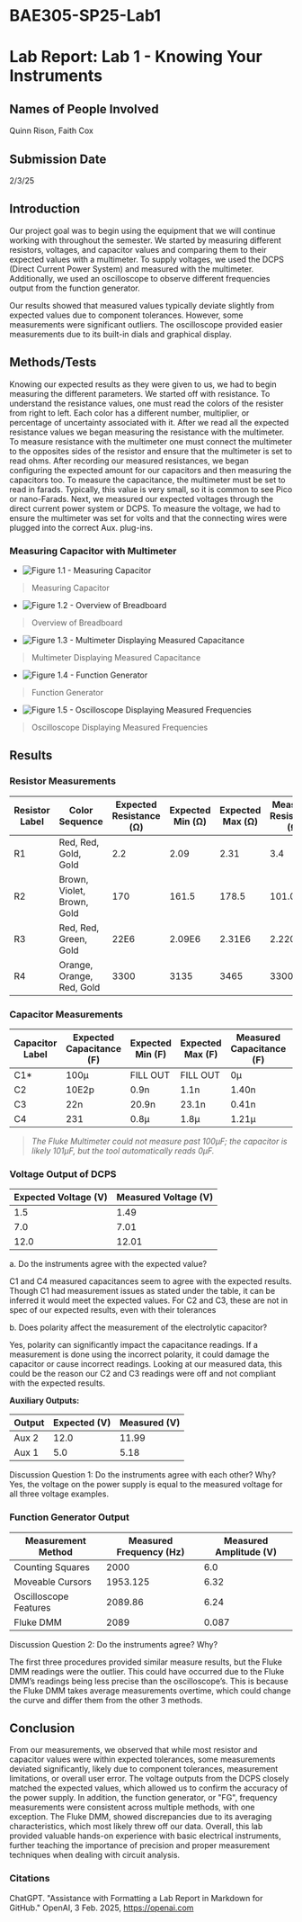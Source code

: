 # BAE305-SP25-Lab1
# Lab Report: Lab 1 - Knowing Your Instruments

 

## Names of People Involved

Quinn Rison, Faith Cox

 

## Submission Date

2/3/25

 

## Introduction

Our project goal was to begin using the equipment that we will continue working with throughout the semester. We started by measuring different resistors, voltages, and capacitor values and comparing them to their expected values with a multimeter. To supply voltages, we used the DCPS (Direct Current Power System) and measured with the multimeter. Additionally, we used an oscilloscope to observe different frequencies output from the function generator.

 

Our results showed that measured values typically deviate slightly from expected values due to component tolerances. However, some measurements were significant outliers. The oscilloscope provided easier measurements due to its built-in dials and graphical display.

 

## Methods/Tests

Knowing our expected results as they were given to us, we had to begin measuring the different parameters. We started off with resistance. To understand the resistance values, one must read the colors of the resister from right to left. Each color has a different number, multiplier, or percentage of uncertainty associated with it. After we read all the expected resistance values we began measuring the resistance with the multimeter. To measure resistance with the multimeter one must connect the multimeter to the opposites sides of the resistor and ensure that the multimeter is set to read ohms. After recording our measured resistances, we began configuring the expected amount for our capacitors and then measuring the capacitors too. To measure the capacitance, the multimeter must be set to read in farads. Typically, this value is very small, so it is common to see Pico or nano-Farads. Next, we measured our expected voltages through the direct current power system or DCPS. To measure the voltage, we had to ensure the multimeter was set for volts and that the connecting wires were plugged into the correct Aux. plug-ins.

### Measuring Capacitor with Multimeter

- ![Figure 1.1 - Measuring Capacitor](Fig1.1.jpg)
>Measuring Capacitor




- ![Figure 1.2 - Overview of Breadboard](Fig1.2.jpg)
>Overview of Breadboard



- ![Figure 1.3 - Multimeter Displaying Measured Capacitance](Fig1.3.jpg)
>Multimeter Displaying Measured Capacitance



- ![Figure 1.4 - Function Generator](Fig1.4.jpg)
>Function Generator



- ![Figure 1.5 - Oscilloscope Displaying Measured Frequencies](Fig1.5.jpg)
>Oscilloscope Displaying Measured Frequencies


 

## Results

### Resistor Measurements

| Resistor Label | Color Sequence | Expected Resistance (Ω) | Expected Min (Ω) | Expected Max (Ω) | Measured Resistance (Ω) |
|----------------|----------------|-------------------------|------------------|------------------|-------------------------|
| R1 | Red, Red, Gold, Gold | 2.2 | 2.09 | 2.31 | 3.4 |
| R2 | Brown, Violet, Brown, Gold | 170 | 161.5 | 178.5 | 101.0 |
| R3 | Red, Red, Green, Gold | 22E6 | 2.09E6 | 2.31E6 | 2.220M |
| R4 | Orange, Orange, Red, Gold | 3300 | 3135 | 3465 | 3300 |

 

### Capacitor Measurements

| Capacitor Label | Expected Capacitance (F) | Expected Min (F) | Expected Max (F) | Measured Capacitance (F) | In Spec? (Y/N) |
|-----------------|--------------------------|------------------|------------------|--------------------------|----------------|
| C1* | 100µ | FILL OUT | FILL OUT | 0µ | Y |
| C2  | 10E2p | 0.9n | 1.1n | 1.40n | N |
| C3  | 22n | 20.9n | 23.1n | 0.41n | N |
| C4  | 231 | 0.8µ | 1.8µ | 1.21µ | Y |

 

> *The Fluke Multimeter could not measure past 100µF; the capacitor is likely 101µF, but the tool automatically reads 0µF.*

 

### Voltage Output of DCPS

| Expected Voltage (V) | Measured Voltage (V) |
|----------------------|----------------------|
| 1.5 | 1.49 |
| 7.0 | 7.01 |
| 12.0 | 12.01 |

a. Do the instruments agree with the expected value?

C1 and C4 measured capacitances seem to agree with the expected results. Though C1 had measurement issues as stated under the table, it can be inferred it would meet the expected values. For C2 and C3, these are not in spec of our expected results, even with their tolerances

b. Does polarity affect the measurement of the electrolytic capacitor?

Yes, polarity can significantly impact the capacitance readings. If a measurement is done using the incorrect polarity, it could damage the capacitor or cause incorrect readings. Looking at our measured data, this could be the reason our C2 and C3 readings were off and not compliant with the expected results. 


**Auxiliary Outputs:**

| Output | Expected (V) | Measured (V) |
|--------|--------------|--------------|
| Aux 2 | 12.0 | 11.99 |
| Aux 1 | 5.0 | 5.18 |

Discussion Question 1: Do the instruments agree with each other? Why?
Yes, the voltage on the power supply is equal to the measured voltage for all three voltage examples.
 

### Function Generator Output

| Measurement Method | Measured Frequency (Hz) | Measured Amplitude (V) |
|--------------------|-------------------------|------------------------|
| Counting Squares | 2000 | 6.0 |
| Moveable Cursors | 1953.125 | 6.32 |
| Oscilloscope Features | 2089.86 | 6.24 |
| Fluke DMM | 2089 | 0.087 |

Discussion Question 2: Do the instruments agree? Why?

The first three procedures provided similar measure results, but the Fluke DMM readings were the outlier. This could have occurred due to the Fluke DMM’s readings being less precise than the oscilloscope’s. This is because the Fluke DMM takes average measurements overtime, which could change the curve and differ them from the other 3 methods. 


 

## Conclusion

From our measurements, we observed that while most resistor and capacitor values were within expected tolerances, some measurements deviated significantly, likely due to component tolerances, measurement limitations, or overall user error. The voltage outputs from the DCPS closely matched the expected values, which allowed us to confirm the accuracy of the power supply. In addition, the function generator, or "FG", frequency measurements were consistent across multiple methods, with one exception. The Fluke DMM, showed discrepancies due to its averaging characteristics, which most likely threw off our data. Overall, this lab provided valuable hands-on experience with basic electrical instruments, further teaching the importance of precision and proper measurement techniques when dealing with circuit analysis.

### Citations
ChatGPT. "Assistance with Formatting a Lab Report in Markdown for GitHub." OpenAI, 3 Feb. 2025, https://openai.com
